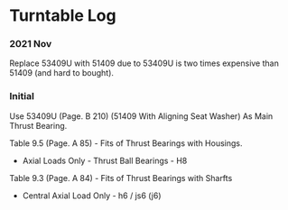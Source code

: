 # Turntable Log

### 2021 Nov

Replace 53409U with 51409 due to 53409U is two times expensive than 51409 (and hard to bought).

### Initial

Use 53409U (Page. B 210) (51409 With Aligning Seat Washer) As Main Thrust Bearing.

Table 9.5 (Page. A 85) - Fits of Thrust Bearings with Housings.
* Axial Loads Only - Thrust Ball Bearings - H8

Table 9.3 (Page. A 84) - Fits of Thrust Bearings with Sharfts
* Central Axial Load Only - h6 / js6 (j6)

